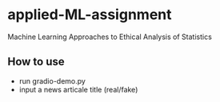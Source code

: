 # applied-ML-assignment
Machine Learning Approaches to Ethical Analysis of Statistics

## How to use

- run gradio-demo.py
- input a news articale title (real/fake)
